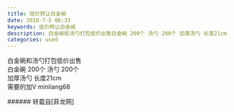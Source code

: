 ```yaml
---
title: 低价转让白金碗
date: 2018-7-5 06:33
keywords: 低价转让白金碗
description: 白金碗和汤勺打包低价出售白金碗 200个 汤勺 200个 加厚汤勺 长度21cm 需要的加V minliang68
categories: used
---
```

<td class="t_f" id="postmessage_1480179">

白金碗和汤勺打包低价出售<br/>
白金碗 200个 汤勺 200个 <br/>
加厚汤勺 长度21cm <br/>
需要的加V minliang68<br/>
<img alt="" border="0" class="zoom" data-cf-modified-26585572d41be5adbc904815-="" file="http://www.flw.ph/data/appbyme/upload/image/201807/05/Dkl89Ajw8z8R.jpg" id="aimg_vCkuK" lazyloadthumb="1" onclick="" onmouseover="" src="http://www.flw.ph/data/appbyme/upload/image/201807/05/Dkl89Ajw8z8R.jpg"/><br/>
<img alt="" border="0" class="zoom" data-cf-modified-26585572d41be5adbc904815-="" file="http://www.flw.ph/data/appbyme/upload/image/201807/05/IUGAFYfLq315.jpg" id="aimg_j2TOx" lazyloadthumb="1" onclick="" onmouseover="" src="http://www.flw.ph/data/appbyme/upload/image/201807/05/IUGAFYfLq315.jpg"/><br/>
<img alt="" border="0" class="zoom" data-cf-modified-26585572d41be5adbc904815-="" file="http://www.flw.ph/data/appbyme/upload/image/201807/05/AD9YOx5nLNQS.jpg" id="aimg_HDqD2" lazyloadthumb="1" onclick="" onmouseover="" src="http://www.flw.ph/data/appbyme/upload/image/201807/05/AD9YOx5nLNQS.jpg"/><br/>
</td>
###### 转载自[菲龙网]